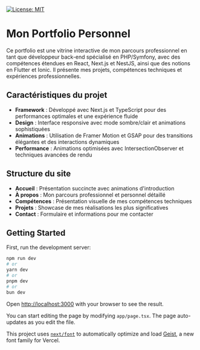 [![License: MIT](https://img.shields.io/badge/License-MIT-yellow.svg)](./LICENSE)

# Mon Portfolio Personnel

Ce portfolio est une vitrine interactive de mon parcours professionnel en tant que développeur back-end spécialisé en PHP/Symfony, avec des compétences étendues en React, Next.js et NestJS, ainsi que des notions en Flutter et Ionic. Il présente mes projets, compétences techniques et expériences professionnelles.

## Caractéristiques du projet

- **Framework** : Développé avec Next.js et TypeScript pour des performances optimales et une expérience fluide
- **Design** : Interface responsive avec mode sombre/clair et animations sophistiquées
- **Animations** : Utilisation de Framer Motion et GSAP pour des transitions élégantes et des interactions dynamiques
- **Performance** : Animations optimisées avec IntersectionObserver et techniques avancées de rendu

## Structure du site

- **Accueil** : Présentation succincte avec animations d'introduction
- **À propos** : Mon parcours professionnel et personnel détaillé
- **Compétences** : Présentation visuelle de mes compétences techniques
- **Projets** : Showcase de mes réalisations les plus significatives
- **Contact** : Formulaire et informations pour me contacter

    
## Getting Started

First, run the development server:

```bash
npm run dev
# or
yarn dev
# or
pnpm dev
# or
bun dev
```

Open [http://localhost:3000](http://localhost:3000) with your browser to see the result.

You can start editing the page by modifying `app/page.tsx`. The page auto-updates as you edit the file.

This project uses [`next/font`](https://nextjs.org/docs/app/building-your-application/optimizing/fonts) to automatically optimize and load [Geist](https://vercel.com/font), a new font family for Vercel.
